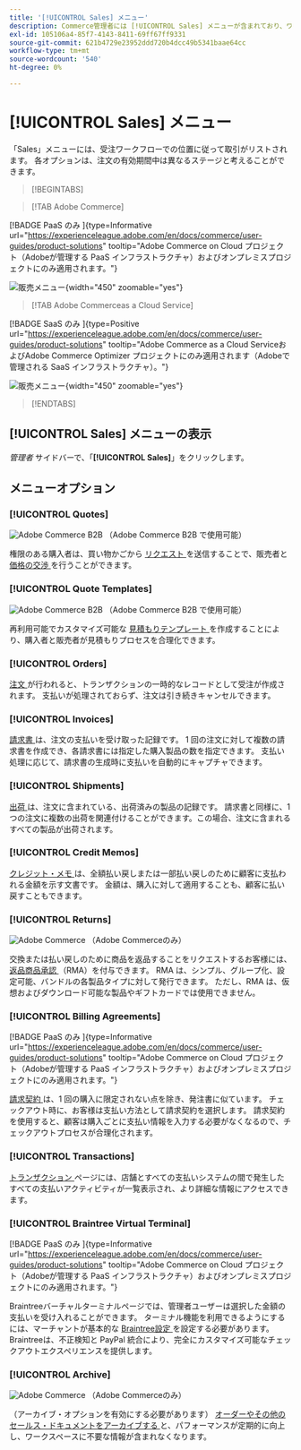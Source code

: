 ```yaml
---
title: '[!UICONTROL Sales] メニュー'
description: Commerce管理者には [!UICONTROL Sales] メニューが含まれており、ワークフロー内の場所に応じて、注文を操作するためのツールにアクセスできます。
exl-id: 105106a4-85f7-4143-8411-69ff67ff9331
source-git-commit: 621b4729e23952ddd720b4dcc49b5341baae64cc
workflow-type: tm+mt
source-wordcount: '540'
ht-degree: 0%

---
```


# [!UICONTROL Sales] メニュー

「Sales」メニューには、受注ワークフローでの位置に従って取引がリストされます。 各オプションは、注文の有効期間中は異なるステージと考えることができます。

>[!BEGINTABS]

>[!TAB Adobe Commerce]

[!BADGE PaaS のみ ]{type=Informative url="https://experienceleague.adobe.com/en/docs/commerce/user-guides/product-solutions" tooltip="Adobe Commerce on Cloud プロジェクト（Adobeが管理する PaaS インフラストラクチャ）およびオンプレミスプロジェクトにのみ適用されます。"}

![ 販売メニュー ](./assets/admin-menu-sales.png){width="450" zoomable="yes"}

>[!TAB Adobe Commerceas a Cloud Service]

[!BADGE SaaS のみ ]{type=Positive url="https://experienceleague.adobe.com/en/docs/commerce/user-guides/product-solutions" tooltip="Adobe Commerce as a Cloud ServiceおよびAdobe Commerce Optimizer プロジェクトにのみ適用されます（Adobeで管理される SaaS インフラストラクチャ）。"}

![ 販売メニュー ](./assets/admin-menu-sales-accs.png){width="450" zoomable="yes"}

>[!ENDTABS]

## [!UICONTROL Sales] メニューの表示

_管理者_ サイドバーで、「**[!UICONTROL Sales]**」をクリックします。

## メニューオプション

### [!UICONTROL Quotes]

![Adobe Commerce B2B](../assets/b2b.svg) （Adobe Commerce B2B で使用可能）

権限のある購入者は、買い物かごから [ リクエスト ](../b2b/quotes.md) を送信することで、販売者と [ 価格の交渉 ](../b2b/quote-request.md) を行うことができます。

### [!UICONTROL Quote Templates]

![Adobe Commerce B2B](../assets/b2b.svg) （Adobe Commerce B2B で使用可能）

再利用可能でカスタマイズ可能な [ 見積もりテンプレート ](../b2b/quote-templates-overview.md) を作成することにより、購入者と販売者が見積もりプロセスを合理化できます。

### [!UICONTROL Orders]

[ 注文 ](orders.md) が行われると、トランザクションの一時的なレコードとして受注が作成されます。 支払いが処理されておらず、注文は引き続きキャンセルできます。

### [!UICONTROL Invoices]

[ 請求書 ](invoices.md) は、注文の支払いを受け取った記録です。 1 回の注文に対して複数の請求書を作成でき、各請求書には指定した購入製品の数を指定できます。 支払い処理に応じて、請求書の生成時に支払いを自動的にキャプチャできます。

### [!UICONTROL Shipments]

[ 出荷 ](shipments.md) は、注文に含まれている、出荷済みの製品の記録です。 請求書と同様に、1 つの注文に複数の出荷を関連付けることができます。この場合、注文に含まれるすべての製品が出荷されます。

### [!UICONTROL Credit Memos]

[ クレジット・メモ ](credit-memos.md) は、全額払い戻しまたは一部払い戻しのために顧客に支払われる金額を示す文書です。 金額は、購入に対して適用することも、顧客に払い戻すこともできます。

### [!UICONTROL Returns]

![Adobe Commerce](../assets/adobe-logo.svg) （Adobe Commerceのみ）

交換または払い戻しのために商品を返品することをリクエストするお客様には、[ 返品商品承認 ](returns.md) （RMA）を付与できます。 RMA は、シンプル、グループ化、設定可能、バンドルの各製品タイプに対して発行できます。 ただし、RMA は、仮想およびダウンロード可能な製品やギフトカードでは使用できません。

### [!UICONTROL Billing Agreements]

[!BADGE PaaS のみ ]{type=Informative url="https://experienceleague.adobe.com/en/docs/commerce/user-guides/product-solutions" tooltip="Adobe Commerce on Cloud プロジェクト（Adobeが管理する PaaS インフラストラクチャ）およびオンプレミスプロジェクトにのみ適用されます。"}

[ 請求契約 ](paypal-billing-agreements.md) は、1 回の購入に限定されない点を除き、発注書に似ています。 チェックアウト時に、お客様は支払い方法として請求契約を選択します。 請求契約を使用すると、顧客は購入ごとに支払い情報を入力する必要がなくなるので、チェックアウトプロセスが合理化されます。

### [!UICONTROL Transactions]

[ トランザクション ](transactions.md) ページには、店舗とすべての支払いシステムの間で発生したすべての支払いアクティビティが一覧表示され、より詳細な情報にアクセスできます。

### [!UICONTROL Braintree Virtual Terminal]

[!BADGE PaaS のみ ]{type=Informative url="https://experienceleague.adobe.com/en/docs/commerce/user-guides/product-solutions" tooltip="Adobe Commerce on Cloud プロジェクト（Adobeが管理する PaaS インフラストラクチャ）およびオンプレミスプロジェクトにのみ適用されます。"}

Braintreeバーチャルターミナルページでは、管理者ユーザーは選択した金額の支払いを受け入れることができます。 ターミナル機能を利用できるようにするには、マーチャントが基本的な [Braintree設定 ](braintree.md) を設定する必要があります。 Braintreeは、不正検知と PayPal 統合により、完全にカスタマイズ可能なチェックアウトエクスペリエンスを提供します。

### [!UICONTROL Archive]

![Adobe Commerce](../assets/adobe-logo.svg) （Adobe Commerceのみ）

（アーカイブ・オプションを有効にする必要があります） [ オーダーやその他のセールス・ドキュメントをアーカイブする ](order-archive.md) と、パフォーマンスが定期的に向上し、ワークスペースに不要な情報が含まれなくなります。
